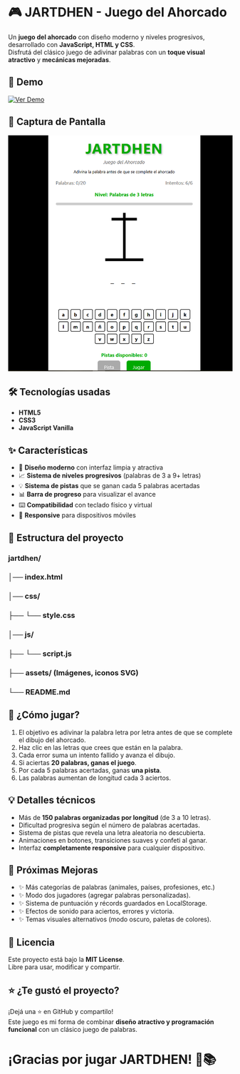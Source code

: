 # 🎮 JARTDHEN - Juego del Ahorcado

Un **juego del ahorcado** con diseño moderno y niveles progresivos, desarrollado con **JavaScript, HTML y CSS**.  
Disfrutá del clásico juego de adivinar palabras con un **toque visual atractivo** y **mecánicas mejoradas**.

## 🚀 Demo

[![Ver Demo](https://img.shields.io/badge/Ver_Demo-%2520-%2520?style=for-the-badge&logo=github&logoColor=white&labelColor=000000&color=00ff00)](https://ramirezthomasalan.github.io/Jartdhen/?utm_source=chatgpt.com)

## 📸 Captura de Pantalla
![Captura del juego](preview.png)

## 🛠️ Tecnologías usadas
- **HTML5**
- **CSS3**
- **JavaScript Vanilla**

## ✨ Características
- 🎨 **Diseño moderno** con interfaz limpia y atractiva  
- 📈 **Sistema de niveles progresivos** (palabras de 3 a 9+ letras)  
- 💡 **Sistema de pistas** que se ganan cada 5 palabras acertadas  
- 📊 **Barra de progreso** para visualizar el avance  
- ⌨️ **Compatibilidad** con teclado físico y virtual  
- 📱 **Responsive** para dispositivos móviles  

## 📂 Estructura del proyecto
### jartdhen/
### │── index.html
### │── css/
### ├── └── style.css 
### │── js/
### ├── └── script.js
### ├── assets/ (Imágenes, iconos SVG)  
### └── README.md  

## 🎯 ¿Cómo jugar?
1. El objetivo es adivinar la palabra letra por letra antes de que se complete el dibujo del ahorcado.  
2. Haz clic en las letras que crees que están en la palabra.  
3. Cada error suma un intento fallido y avanza el dibujo.  
4. Si aciertas **20 palabras, ganas el juego**.  
5. Por cada 5 palabras acertadas, ganas **una pista**.  
6. Las palabras aumentan de longitud cada 3 aciertos.  

## 💡 Detalles técnicos
- Más de **150 palabras organizadas por longitud** (de 3 a 10 letras).  
- Dificultad progresiva según el número de palabras acertadas.  
- Sistema de pistas que revela una letra aleatoria no descubierta.  
- Animaciones en botones, transiciones suaves y confeti al ganar.  
- Interfaz **completamente responsive** para cualquier dispositivo.  

## 🚧 Próximas Mejoras
- ✨ Más categorías de palabras (animales, países, profesiones, etc.)  
- ✨ Modo dos jugadores (agregar palabras personalizadas).  
- ✨ Sistema de puntuación y récords guardados en LocalStorage.  
- ✨ Efectos de sonido para aciertos, errores y victoria.  
- ✨ Temas visuales alternativos (modo oscuro, paletas de colores).  

## 📝 Licencia
Este proyecto está bajo la **MIT License**.  
Libre para usar, modificar y compartir.  

## ⭐ ¿Te gustó el proyecto?
¡Dejá una ⭐ en GitHub y compartilo!  
Este juego es mi forma de combinar **diseño atractivo y programación funcional** con un clásico juego de palabras.  

# ¡Gracias por jugar **JARTDHEN**! 🎯📚
